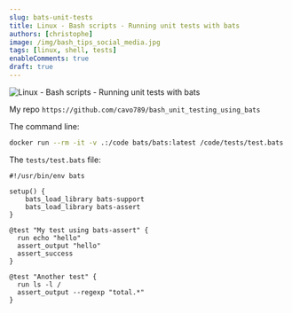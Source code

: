 ```yaml
---
slug: bats-unit-tests
title: Linux - Bash scripts - Running unit tests with bats
authors: [christophe]
image: /img/bash_tips_social_media.jpg
tags: [linux, shell, tests]
enableComments: true
draft: true
---
```

![Linux - Bash scripts - Running unit tests with bats](/img/bash_tips_banner.jpg)

My repo `https://github.com/cavo789/bash_unit_testing_using_bats`

The command line:

```bash
docker run --rm -it -v .:/code bats/bats:latest /code/tests/test.bats                     
```

The `tests/test.bats` file:

```bats
#!/usr/bin/env bats

setup() {    
    bats_load_library bats-support
    bats_load_library bats-assert
}

@test "My test using bats-assert" {
  run echo "hello"
  assert_output "hello"
  assert_success
}

@test "Another test" {
  run ls -l /
  assert_output --regexp "total.*"
}
```